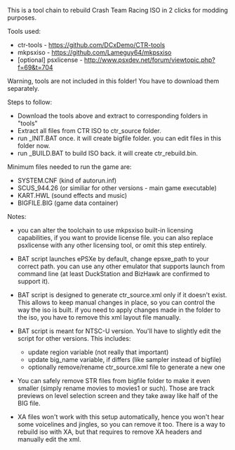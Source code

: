 This is a tool chain to rebuild Crash Team Racing ISO in 2 clicks for modding purposes.

Tools used:
- ctr-tools - https://github.com/DCxDemo/CTR-tools
- mkpsxiso - https://github.com/Lameguy64/mkpsxiso
- [optional] psxlicense - http://www.psxdev.net/forum/viewtopic.php?f=69&t=704

Warning, tools are not included in this folder! You have to download them separately.

Steps to follow:
- Download the tools above and extract to corresponding folders in "tools"
- Extract all files from CTR ISO to ctr_source folder.
- run _INIT.BAT once. it will create bigfile folder. you can edit files in this folder now.
- run _BUILD.BAT to build ISO back. it will create ctr_rebuild.bin.

Minimum files needed to run the game are:
- SYSTEM.CNF (kind of autorun.inf)
- SCUS_944.26 (or similiar for other versions - main game executable)
- KART.HWL (sound effects and music)
- BIGFILE.BIG (game data container)


Notes:

- you can alter the toolchain to use mkpsxiso built-in licensing capabilities, if you want to provide license file. you can also replace psxlicense with any other licensing tool, or omit this step entirely.

- BAT script launches ePSXe by default, change epsxe_path to your correct path. you can use any other emulator that supports launch from command line (at least DuckStation and BizHawk are confirmed to support it).

- BAT script is designed to generate ctr_source.xml only if it doesn't exist. This allows to keep manual changes in place, so you can control the way the iso is built. if you need to apply changes made in the folder to the iso, you have to remove this xml layout file manually.

- BAT script is meant for NTSC-U version. You'll have to slightly edit the script for other versions. This includes:
  - update region variable (not really that important)
  - update big_name variable, if differs (like sampler instead of bigfile)
  - optionally remove/rename ctr_source.xml file to generate a new one

- You can safely remove STR files from bigfile folder to make it even smaller (simply rename movies to movies1 or such). Those are track previews on level selection screen and they take away like half of the BIG file.

- XA files won't work with this setup automatically, hence you won't hear some voicelines and jingles, so you can remove it too. There is a way to rebuild iso with XA, but that requires to remove XA headers and manually edit the xml.
